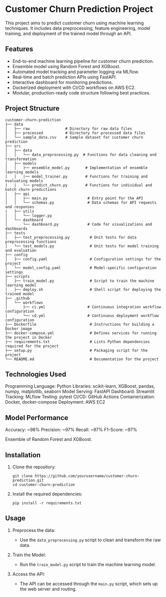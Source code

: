 # Customer Churn Prediction Project

This project aims to predict customer churn using machine learning techniques. It includes data preprocessing, feature engineering, model training, and deployment of the trained model through an API.

## Features

- End-to-end machine learning pipeline for customer churn prediction.
- Ensemble model using Random Forest and XGBoost.
- Automated model tracking and parameter logging via MLflow.
- Real-time and batch prediction APIs using FastAPI.
- Interactive dashboard for monitoring predictions.
- Dockerized deployment with CI/CD workflows on AWS EC2.
- Modular, production-ready code structure following best practices.

## Project Structure

```
customer-churn-prediction
├── data
│   ├── raw                # Directory for raw data files
│   ├── processed          # Directory for processed data files
│   └── sample_data.csv    # Sample dataset for customer churn prediction
├── src
│   ├── data
│   │   └── data_preprocessing.py  # Functions for data cleaning and transformation
│   ├── models
│   │   ├── ensemble_model.py       # Implementation of ensemble learning models
│   │   |── model_trainer.py        # Functions for training and evaluating models
|   |   └── predict_churn.py        # Functions for individual and batch churn predictions
│   ├── api
│   │   ├── main.py                  # Entry point for the API
│   │   └── schemas.py               # Data schemas for API requests and responses
|   ├── utils
|   │   └── logger.py
│   └── dashboard
│       └── dashboard.py             # Code for visualizations and dashboards
├── tests
│   ├── test_preprocessing.py         # Unit tests for data preprocessing functions
│   └── test_models.py                # Unit tests for model training and evaluation
├── config
│   ├── config.yaml                   # Configuration settings for the project
│   └── model_config.yaml             # Model-specific configuration settings
├── scripts
│   ├── train_model.py                # Script to train the machine learning model
│   ├── deploy.sh                     # Shell script for deploying the trained model
├── .github
│   └── workflows
│       ├── ci.yml                   # Continuous integration workflow configuration
│       └── cd.yml                   # Continuous deployment workflow configuration
├── Dockerfile                        # Instructions for building a Docker image
├── docker-compose.yml                # Defines services for running the project in Docker
├── requirements.txt                  # Lists Python dependencies required for the project
├── setup.py                          # Packaging script for the project
└── README.md                         # Documentation for the project
```

## Technologies Used
Programming Language: Python
Libraries: scikit-learn, XGBoost, pandas, numpy, matplotlib, seaborn
Model Serving: FastAPI
Dashboard: Streamlit
Tracking: MLflow
Testing: pytest
CI/CD: GitHub Actions
Containerization: Docker, docker-compose
Deployment: AWS EC2

## Model Performance
Accuracy: ~98%
Precision: ~97%
Recall: ~97%
F1-Score: ~97%

Ensemble of Random Forest and XGBoost.

## Installation

1. Clone the repository:
   ```
   git clone https://github.com/yourusername/customer-churn-prediction.git
   cd customer-churn-prediction
   ```

2. Install the required dependencies:
   ```
   pip install -r requirements.txt
   ```

## Usage

1. Preprocess the data:
   - Use the `data_preprocessing.py` script to clean and transform the raw data.
   
2. Train the Model:
   - Run the `train_model.py` script to train the machine learning model.

3. Access the API:
   - The API can be accessed through the `main.py` script, which sets up the web server and routing.